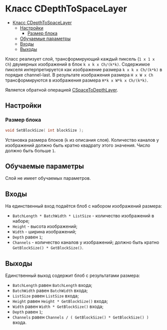 # Класс CDepthToSpaceLayer

<!-- TOC -->

- [Класс CDepthToSpaceLayer](#класс-cdepthtospacelayer)
    - [Настройки](#настройки)
        - [Размер блока](#размер-блока)
    - [Обучаемые параметры](#обучаемые-параметры)
    - [Входы](#входы)
    - [Выходы](#выходы)

<!-- /TOC -->

Класс реализует слой, трансформирующий каждый пиксель (`1 x 1 x Ch`) двумерных изображений в блок `k x k x Ch/(k*k)`.
Содержимое пикселя интерпретируется как изображение размера `k x k x Ch/(k*k)` в порядке channel-last.
В результате изображения размера `H x W x Ch` трансформируются в изображения размера `H*k x W*k x Ch/(k*k)`.

Является обратной операцией [CSpaceToDepthLayer](SpaceToDepthLayer.md).

## Настройки

### Размер блока

```c++
void SetBlockSize( int blockSize );
```

Установка размера блоков (`k` из описания слоя). Количество каналов у изображений должно быть кратно квадрату этого значения. Число должно быть больше `1`.

## Обучаемые параметры

Слой не имеет обучаемых параметров.

## Входы

На единственный вход подаётся блоб с набором изображений размера:

- `BatchLength * BatchWidth * ListSize` - количество изображений в наборе;
- `Height` - высота изображений;
- `Width` - ширина изображений;
- `Depth` равен `1`;
- `Channels` - количество каналов у изображений; должно быть кратно `GetBlockSize() * GetBlockSize()`.

## Выходы

Единственный выход содержит блоб с результатами размера:

- `BatchLength` равен `BatchLength` входа;
- `BatchWidth` равен `BatchWidth` входа;
- `ListSize` равен `ListSize` входа;
- `Height` равен `Height * GetBlockSize()` входа;
- `Width` равен `Width * GetBlockSize()` входа;
- `Depth` равен `1`;
- `Channels` равен `Channels / ( GetBlockSize() * GetBlockSize() )` входа.
